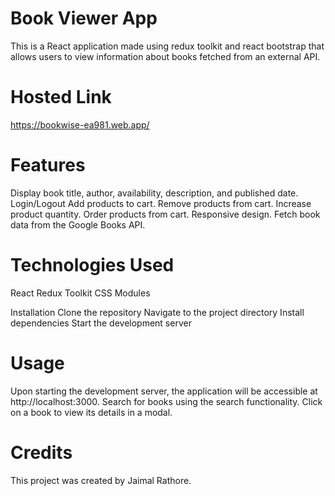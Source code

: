 

 # Book Viewer App 
This is a React application made using redux toolkit and react bootstrap that allows users to view information about books fetched from an external API.

# Hosted Link
https://bookwise-ea981.web.app/

# Features
Display book title, author, availability, description, and published date.
Login/Logout
Add products to cart.
Remove products from cart.
Increase product quantity.
Order products from cart.
Responsive design.
Fetch book data from the Google Books API.

# Technologies Used
React
Redux Toolkit
CSS Modules

Installation
Clone the repository
Navigate to the project directory
Install dependencies
Start the development server

# Usage
Upon starting the development server, the application will be accessible at http://localhost:3000.
Search for books using the search functionality.
Click on a book to view its details in a modal.

# Credits
This project was created by Jaimal Rathore.
